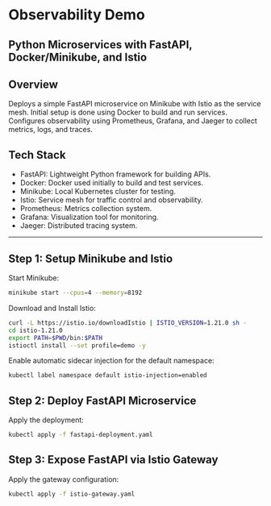 # Observability Demo

## Python Microservices with FastAPI, Docker/Minikube, and Istio

## Overview
Deploys a simple FastAPI microservice on Minikube with Istio as the service mesh.
Initial setup is done using Docker to build and run services.
Configures observability using Prometheus, Grafana, and Jaeger to collect metrics, logs, and traces.

## Tech Stack
- FastAPI: Lightweight Python framework for building APIs.
- Docker: Docker used initially to build and test services.
- Minikube: Local Kubernetes cluster for testing.
- Istio: Service mesh for traffic control and observability.
- Prometheus: Metrics collection system.
- Grafana: Visualization tool for monitoring.
- Jaeger: Distributed tracing system.

---

## Step 1: Setup Minikube and Istio

Start Minikube:
```bash
minikube start --cpus=4 --memory=8192
```

Download and Install Istio:
```bash
curl -L https://istio.io/downloadIstio | ISTIO_VERSION=1.21.0 sh -
cd istio-1.21.0
export PATH=$PWD/bin:$PATH
istioctl install --set profile=demo -y
```

Enable automatic sidecar injection for the default namespace:
```bash
kubectl label namespace default istio-injection=enabled
```

## Step 2: Deploy FastAPI Microservice

Apply the deployment:
```bash
kubectl apply -f fastapi-deployment.yaml
```
## Step 3: Expose FastAPI via Istio Gateway

Apply the gateway configuration:
```bash
kubectl apply -f istio-gateway.yaml
```
